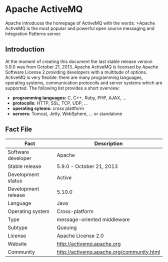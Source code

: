 # Apache ActiveMQ
Apache introduces the homepage of ActiveMQ with the words: 
    >Apache ActiveMQ is the most popular and powerful open source messaging and Integration Patterns   server.

## Introduction
At the moment of creating this document the last stable release version 5.9.0 was from October 21, 2013. Apache ActiveMQ is licensed by Apache Software License 2 providing developers with a multitude of options. ActiveMQ is very flexible: there are many programming languages, operating systems, communication protocolls and server systems which are supported. The following list provides a short overview:

* **programming languages:** C, C++, Ruby, PHP, AJAX, ...
* **protocolls:** HTTP, SSL, TCP, UDP, ...
* **operating sytems:** cross plattform 
* **servers:** Tomcat, Jetty, WebSphere, ... or standalone

## Fact File

| Fact               | Description                                                           |
| ------------------ | --------------------------------------------------------------------- |
| Software developer | Apache                                                                |
| Stable release     | 5.9.0 - October 21, 2013                                              |
| Development status | Active                                                                |
| Development release| 5.10.0                                                                |
| Language           | Java                                                                  |
| Operating system   | Cross-platform                                                        |
| Type               | message-oriented middleware                                           |
| Subtype            | Queuing                                                               |
| License            | Apache License 2.0                                                    |
| Website            | http://activemq.apache.org                                            |
| Community          | http://activemq.apache.org/community.html                             |

